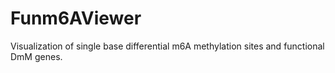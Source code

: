 # Funm6AViewer
Visualization of single base differential m6A methylation sites and functional DmM genes.
